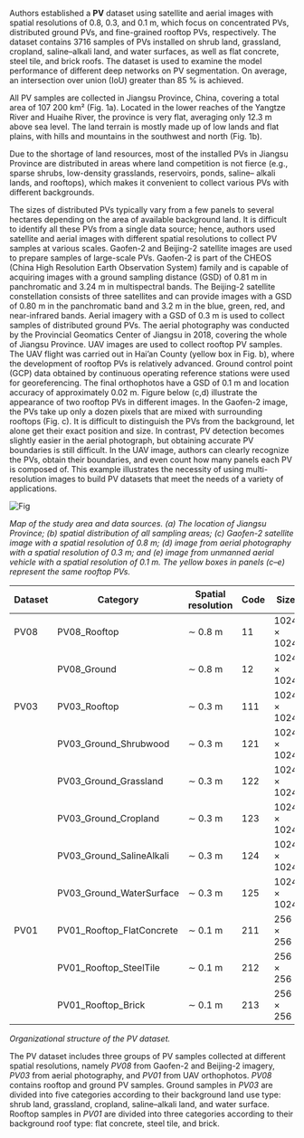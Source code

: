 Authors established a **PV** dataset using satellite and aerial images with spatial resolutions of 0.8, 0.3, and 0.1 m, which focus on concentrated PVs, distributed ground PVs, and fine-grained rooftop PVs, respectively. The dataset contains 3716 samples of PVs installed on shrub land, grassland, cropland, saline–alkali land, and water surfaces, as well as flat concrete, steel tile, and brick roofs. The dataset is used to examine the model performance of different deep networks on PV segmentation. On average, an intersection over union (IoU) greater than 85 % is achieved. 

All PV samples are collected in Jiangsu Province, China, covering a total area of 107 200 km² (Fig. 1a). Located in the lower reaches of the Yangtze River and Huaihe River, the province is very flat, averaging only 12.3 m above sea level. The land terrain is mostly made up of low lands and flat plains, with hills and mountains in the southwest and north (Fig. 1b). 

Due to the shortage of land resources, most of the installed PVs in Jiangsu Province are distributed in areas where land competition is not fierce (e.g., sparse shrubs, low-density grasslands, reservoirs, ponds, saline– alkali lands, and rooftops), which makes it convenient to collect various PVs with different backgrounds.

The sizes of distributed PVs typically vary from a few panels to several hectares depending on the area of available background land. It is difficult to identify all these PVs from a single data source; hence, authors used satellite and aerial images with different spatial resolutions to collect PV samples at various scales. Gaofen-2 and Beijing-2 satellite images are used to prepare samples of large-scale PVs. Gaofen-2 is part of the CHEOS (China High Resolution Earth Observation System) family and is capable of acquiring images with a ground sampling distance (GSD) of 0.81 m in panchromatic and 3.24 m in multispectral bands. The Beijing-2 satellite constellation consists of three satellites and can provide images with a GSD of 0.80 m in the panchromatic band and 3.2 m in the blue, green, red, and near-infrared bands. Aerial imagery with a GSD of 0.3 m is used to collect samples of distributed ground PVs. The aerial photography was conducted by the Provincial Geomatics Center of Jiangsu in 2018, covering the whole of Jiangsu Province. UAV images are used to collect rooftop PV samples. The UAV flight was carried out in Hai’an County (yellow box in Fig. b), where the development of rooftop PVs is relatively advanced. Ground control point (GCP) data obtained by continuous operating reference stations were used for georeferencing. The final orthophotos have a GSD of 0.1 m and location accuracy of approximately 0.02 m. Figure below (c,d) illustrate the appearance of two rooftop PVs in different images. In the Gaofen-2 image, the PVs take up only a dozen pixels that are mixed with surrounding rooftops (Fig. c). It is difficult to distinguish the PVs from the background, let alone get their exact position and size. In contrast, PV detection becomes slightly easier in the aerial photograph, but obtaining accurate PV boundaries is still difficult. In the UAV image, authors can clearly recognize the PVs, obtain their boundaries, and even count how many panels each PV is composed of. This example illustrates the necessity of using multi-resolution images to build PV datasets that meet the needs of a variety of applications.

![Fig](https://i.ibb.co/BVG6HQn/242.png)

<i> Map of the study area and data sources. (a) The location of Jiangsu Province; (b) spatial distribution of all sampling areas; (c) Gaofen-2 satellite image with a spatial resolution of 0.8 m; (d) image from aerial photography with a spatial resolution of 0.3 m; and (e) image from unmanned aerial vehicle with a spatial resolution of 0.1 m. The yellow boxes in panels (c–e) represent the same rooftop PVs.</i>

| Dataset | Category                  | Spatial resolution | Code | Size        | No. |
|---------|---------------------------|--------------------|------|-------------|-----|
| PV08    | PV08_Rooftop              | ∼ 0.8 m            | 11   | 1024 × 1024 | 90  |
|         | PV08_Ground               | ∼ 0.8 m            | 12   | 1024 × 1024 | 673 |
| PV03    | PV03_Rooftop              | ∼ 0.3 m            | 111  | 1024 × 1024 | 236 |
|         | PV03_Ground_Shrubwood     | ∼ 0.3 m            | 121  | 1024 × 1024 | 119 |
|         | PV03_Ground_Grassland     | ∼ 0.3 m            | 122  | 1024 × 1024 | 117 |
|         | PV03_Ground_Cropland      | ∼ 0.3 m            | 123  | 1024 × 1024 | 859 |
|         | PV03_Ground_SalineAlkali  | ∼ 0.3 m            | 124  | 1024 × 1024 | 352 |
|         | PV03_Ground_WaterSurface  | ∼ 0.3 m            | 125  | 1024 × 1024 | 625 |
| PV01    | PV01_Rooftop_FlatConcrete | ∼ 0.1 m            | 211  | 256 × 256   | 413 |
|         | PV01_Rooftop_SteelTile    | ∼ 0.1 m            | 212  | 256 × 256   | 94  |
|         | PV01_Rooftop_Brick        | ∼ 0.1 m            | 213  | 256 × 256   | 138 |

<i>Organizational structure of the PV dataset.</i>

The PV dataset includes three groups of PV samples collected at different spatial resolutions, namely <i>PV08</i> from Gaofen-2 and Beijing-2 imagery, <i>PV03</i> from aerial photography, and <i>PV01</i> from UAV orthophotos. <i>PV08</i> contains rooftop and ground PV samples. Ground samples in <i>PV03</i> are divided into five categories according to their background land use type: shrub land, grassland, cropland, saline–alkali land, and water surface. Rooftop samples in <i>PV01</i> are divided into three categories according to their background roof type: flat concrete, steel tile, and brick.
